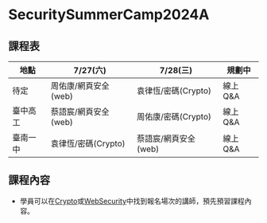 # SecuritySummerCamp2024A

## 課程表
| 地點 | 7/27(六) | 7/28(三) | 規劃中 | 
| ----- | ----- | ----- | ----- |
| 待定 | 周佑康/網頁安全(web) | 袁律恆/密碼(Crypto) | 線上Q&A |
| 臺中高工 | 蔡語宸/網頁安全(web) | 周佑康/密碼(Crypto) | 線上Q&A | 
| 臺南一中 | 袁律恆/密碼(Crypto) | 蔡語宸/網頁安全(web) | 線上Q&A |  

## 課程內容

- 學員可以在[Crypto](https://github.com/MyFirstSecurity2020/SecuritySummerCamp2024A/tree/main/Crypto)或[WebSecurity](https://github.com/MyFirstSecurity2020/SecuritySummerCamp2024A/tree/main/WebSecurity)中找到報名場次的講師，預先預習課程內容。


